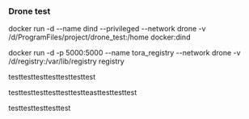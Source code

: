 ### Drone test
docker run -d --name dind --privileged --network drone -v /d/ProgramFiles/project/drone_test:/home docker:dind

docker run -d -p 5000:5000 --name tora_registry --network drone -v /d/registry:/var/lib/registry registry

testtesttesttesttesttesttest

testtesttesttesttesttestteasttesttesttest

testtesttesttesttest
